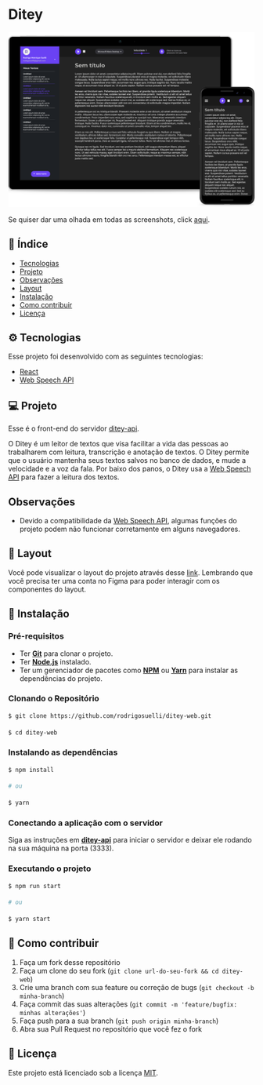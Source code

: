 # Ditey

![Screenshot](./.github/app-preview.png)

Se quiser dar uma olhada em todas as screenshots, click [aqui](https://drive.google.com/drive/folders/1OFGa-egUl9sLSIQo4pFxH44eQcrb74Ev?usp=sharing).

## 📌 Índice

- [Tecnologias](#-tecnologias)
- [Projeto](#-projeto)
- [Observações](#observações)
- [Layout](#-layout)
- [Instalação](#-instalação)
- [Como contribuir](#-como-contribuir)
- [Licença](#memo-licença)

## ⚙ Tecnologias

Esse projeto foi desenvolvido com as seguintes tecnologias:

- [React](https://reactjs.org)
- [Web Speech API](https://developer.mozilla.org/en-US/docs/Web/API/Web_Speech_API)

## 💻 Projeto

Esse é o front-end do servidor [ditey-api](https://github.com/rodrigosuelli/ditey-api).

O Ditey é um leitor de textos que visa facilitar a vida das pessoas ao trabalharem com leitura, transcrição e
anotação de textos. O Ditey permite que o usuário mantenha seus textos salvos no banco de dados, e mude a velocidade e a
voz da
fala. Por baixo dos panos, o Ditey usa a [Web Speech
API](https://developer.mozilla.org/en-US/docs/Web/API/Web_Speech_API) para fazer a leitura dos textos.

## Observações

- Devido a compatibilidade da [Web Speech
  API](https://developer.mozilla.org/en-US/docs/Web/API/Web_Speech_API), algumas funções do projeto podem não funcionar
  corretamente em alguns navegadores.

## 🔖 Layout

Você pode visualizar o layout do projeto através desse [link](https://www.figma.com/file/hgQpYoXRdoP9ht9JF1V26N/Ditey). Lembrando que você precisa ter uma conta no Figma para poder interagir com os componentes do layout.

## 🚀 Instalação

### Pré-requisitos

- Ter [**Git**](https://git-scm.com/) para clonar o projeto.
- Ter [**Node.js**](https://nodejs.org/en/) instalado.
- Ter um gerenciador de pacotes como [**NPM**](https://www.npmjs.com/get-npm) ou [**Yarn**](https://classic.yarnpkg.com/en/) para instalar as dependências do projeto.

### Clonando o Repositório

```bash
$ git clone https://github.com/rodrigosuelli/ditey-web.git

$ cd ditey-web
```

### Instalando as dependências

```bash
$ npm install

# ou

$ yarn
```

### Conectando a aplicação com o servidor

Siga as instruções em [**ditey-api**](https://github.com/rodrigosuelli/ditey-api) para iniciar o servidor e deixar ele rodando na sua máquina na porta (3333).

### Executando o projeto

```bash
$ npm run start

# ou

$ yarn start
```

## 🤔 Como contribuir

1. Faça um fork desse repositório
2. Faça um clone do seu fork (`git clone url-do-seu-fork && cd ditey-web`)
3. Crie uma branch com sua feature ou correção de bugs (`git checkout -b minha-branch`)
4. Faça commit das suas alterações (`git commit -m 'feature/bugfix: minhas alterações'`)
5. Faça push para a sua branch (`git push origin minha-branch`)
6. Abra sua Pull Request no repositório que você fez o fork

## 📝 Licença

Este projeto está licenciado sob a licença [MIT](./LICENSE).
